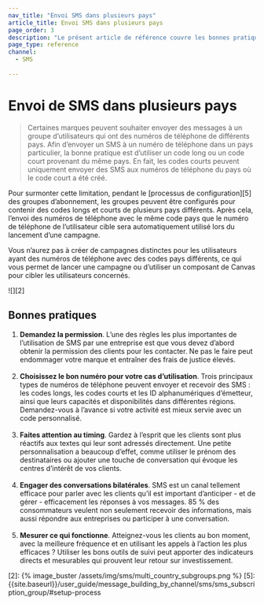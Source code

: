 ```yaml
---
nav_title: "Envoi SMS dans plusieurs pays"
article_title: Envoi SMS dans plusieurs pays
page_order: 3
description: "Le présent article de référence couvre les bonnes pratiques d’envoi dans plusieurs pays pour la messagerie SMS."
page_type: reference
channel:
  - SMS
  
---
```


# Envoi de SMS dans plusieurs pays

> Certaines marques peuvent souhaiter envoyer des messages à un groupe d’utilisateurs qui ont des numéros de téléphone de différents pays. Afin d’envoyer un SMS à un numéro de téléphone dans un pays particulier, la bonne pratique est d’utiliser un code long ou un code court provenant du même pays. En fait, les codes courts peuvent uniquement envoyer des SMS aux numéros de téléphone du pays où le code court a été créé.

Pour surmonter cette limitation, pendant le [processus de configuration][5] des groupes d’abonnement, les groupes peuvent être configurés pour contenir des codes longs et courts de plusieurs pays différents. Après cela, l’envoi des numéros de téléphone avec le même code pays que le numéro de téléphone de l’utilisateur cible sera automatiquement utilisé lors du lancement d’une campagne. 

Vous n’aurez pas à créer de campagnes distinctes pour les utilisateurs ayant des numéros de téléphone avec des codes pays différents, ce qui vous permet de lancer une campagne ou d’utiliser un composant de Canvas pour cibler les utilisateurs concernés.

![][2]

## Bonnes pratiques

1. **Demandez la permission**. L’une des règles les plus importantes de l’utilisation de SMS par une entreprise est que vous devez d’abord obtenir la permission des clients pour les contacter. Ne pas le faire peut endommager votre marque et entraîner des frais de justice élevés.<br><br>
2. **Choisissez le bon numéro pour votre cas d’utilisation**. Trois principaux types de numéros de téléphone peuvent envoyer et recevoir des SMS : les codes longs, les codes courts et les ID alphanumériques d’émetteur, ainsi que leurs capacités et disponibilités dans différentes régions. Demandez-vous à l’avance si votre activité est mieux servie avec un code personnalisé. <br><br>
3. **Faites attention au timing**. Gardez à l’esprit que les clients sont plus réactifs aux textes qui leur sont adressés directement. Une petite personnalisation a beaucoup d’effet, comme utiliser le prénom des destinataires ou ajouter une touche de conversation qui évoque les centres d’intérêt de vos clients.<br><br>
4. **Engager des conversations bilatérales**. SMS est un canal tellement efficace pour parler avec les clients qu’il est important d’anticiper - et de gérer - efficacement les réponses à vos messages. 85 % des consommateurs veulent non seulement recevoir des informations, mais aussi répondre aux entreprises ou participer à une conversation.<br><br>
5. **Mesurer ce qui fonctionne**. Atteignez-vous les clients au bon moment, avec la meilleure fréquence et en utilisant les appels à l’action les plus efficaces ? Utiliser les bons outils de suivi peut apporter des indicateurs directs et mesurables qui prouvent leur retour sur investissement. 

[1]: {{site.baseurl}}/user_guide/message_building_by_channel/sms/sms_subscription_group/
[2]: {% image_buster /assets/img/sms/multi_country_subgroups.png %}
[5]: {{site.baseurl}}/user_guide/message_building_by_channel/sms/sms_subscription_group/#setup-process